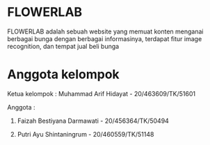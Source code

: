 # FLOWERLAB
FLOWERLAB adalah sebuah website yang memuat konten menganai berbagai bunga dengan berbagai informasinya, terdapat fitur image recognition, dan tempat jual beli bunga

# Anggota kelompok
Ketua kelompok : Muhammad Arif Hidayat - 20/463609/TK/51601

Anggota :

1. Faizah Bestiyana Darmawati - 20/456364/TK/50494

2. Putri Ayu Shintaningrum - 20/460559/TK/51148